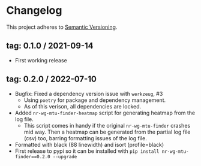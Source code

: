 # Changelog
This project adheres to [Semantic Versioning](http://semver.org/).

## tag: 0.1.0 / 2021-09-14
- First working release


## tag: 0.2.0 / 2022-07-10
- Bugfix: Fixed a dependency version issue with `werkzeug`, #3
    - Using `poetry` for package and dependency management.
    - As of this verison, all dependencies are locked.
- Added `nr-wg-mtu-finder-heatmap` script for generating heatmap from the log file.
    - This script comes in handy if the original `nr-wg-mtu-finder` crashes mid way. Then a heatmap can be generated from the partial log file (csv) too, barring formatting issues of the log file.
- Formatted with black (88 linewidth) and isort (profile=black)
- First release to pypi so it can be installed with `pip install nr-wg-mtu-finder==0.2.0 --upgrade`